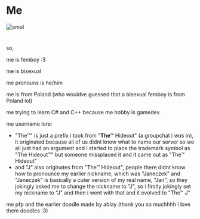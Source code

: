 # Me

![smol](https://github.com/slodkipiesio/slodkipiesio/assets/95749943/a0565c75-417e-4fed-a35b-03d36d05b7d6)
#
so,

me is femboy :3

me is bisexual

me pronouns is he/him

me is from Poland (who wouldve guessed that a bisexual femboy is from Poland lol)

me trying to learn C# and C++ because me hobby is gamedev


me username lore:
- "The™️" is just a prefix i took from "**The™️** Hideout" (a groupchat i *was* in),
it originated because all of us didnt know what to name our server so we all just had an argument
and i started to place the trademark symbol as "The Hideout™️" but someone missplaced it and it came out as "The™️ Hideout"
- and "J" also originates from "The™️ Hideout", people there didnt know how to pronounce my earlier nickname,
which was "Janeczek" and "Janeczek" is basically a cuter version of my real name, "Jan", so they jokingly asked me to change the nickname to "J",
so i firstly jokingly set my nickname to "J" and then i went with that and it evolved to "The™️ J"


me pfp and the earlier doodle made by ablay (thank you so muchhhh i love them doodles :3)

